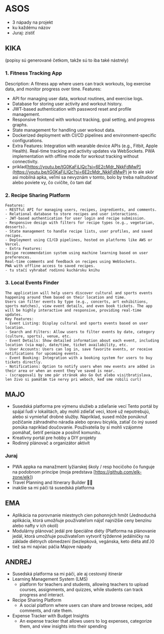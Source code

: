 # ASOS

- 3 nápady na projekt
- ku každému názov
- Juraj: zistiť

## KIKA

(popisy sú generované četkom, takže sú to iba také nástrely)

### 1. Fitness Tracking App

Description: A fitness app where users can track workouts, log exercise data, and monitor progress over time.
Features:

- API for managing user data, workout routines, and exercise logs.
- Database for storing user activity and workout history.
- JWT-based authentication with password reset and profile management.
- Responsive frontend with workout tracking, goal setting, and progress graphs.
- State management for handling user workout data.
- Dockerized deployment with CI/CD pipelines and environment-specific configurations.
- Extra Features:
Integration with wearable device APIs (e.g., Fitbit, Apple Health).
Real-time tracking and activity updates via WebSockets.
PWA implementation with offline mode for workout tracking without connectivity.
- priklad[https://youtu.be/tG0KaFiLIQc?si=6E2cMdr_NkkFdMwP](https://youtu.be/tG0KaFiLIQc?si=6E2cMdr_NkkFdMwP)
je to ale skôr asi mobilná apka, veľmi sa nevyznám v tomto, bolo by treba naštudovať alebo poviete vy, čo cvičíte, čo tam dať

### 2. Recipe Sharing Platform

    Features:
    - RESTful API for managing users, recipes, ingredients, and comments.
    - Relational database to store recipes and user interactions.
    - JWT-based authentication for user login and recipe submission.
    - Responsive design with filters for recipe types (e.g., vegetarian, desserts).
    - State management to handle recipe lists, user profiles, and saved recipes.
    - Deployment using CI/CD pipelines, hosted on platforms like AWS or Vercel.
    - Extra Features:
    Recipe recommendation system using machine learning based on user preferences.
    Real-time comments and feedback on recipes using WebSockets.
    PWA with offline access to saved recipes.
    - tu stačí vyhrabať rodinnú kuchársku knihu

### 3. Local Events Finder

    The application will help users discover cultural and sports events happening around them based on their location and time.
    Users can filter events by type (e.g., concerts, art exhibitions,
    sports matches), view event details, and even book tickets. The app will be highly interactive and responsive, providing real-time updates.
    Key Features:
    - Event Listing: Display cultural and sports events based on user location.
    - Search and Filters: Allow users to filter events by date, category (culture, sports), venue, etc.
    - Event Details: Show detailed information about each event, including location (via map), date/time, ticket availability, etc.
    - User Accounts: Users can log in, save favorite events, or receive notifications for upcoming events.
    - Event Booking: Integration with a booking system for users to buy tickets directly.
    - Notifications: Option to notify users when new events are added in their area or when an event they’ve saved is near.
    - (scrappovali by sme pár stránok ako Go Out alebo visitbratislava, len živo si pamätám tie nervy pri weboch, keď sme robili curl)

## MAJO

- Susedská platforma pre výmenu služieb a zdieľanie vecí
Tento portál by spájal ľudí v lokalitách, aby mohli zdieľať veci, ktoré už nepotrebujú, alebo si vymieňať drobné služby. Napríklad, sused môže ponúknuť požičanie záhradného náradia alebo opravu bicykla, zatiaľ čo iný sused ponúka napríklad doučovanie. Používatelia by si mohli vzájomne pomáhať, šetriť peniaze a posilniť komunitu.
- Kreatívny portál pre hobby a DIY projekty
- Rodinný plánovač a organizátor aktivít

### Juraj

- PWA appka na manažment lyžiarskej školy / resp hocičoho čo funguje na podobnom princípe (moja predstava [https://github.com/elk-zone/elk])
- Travel Planning and Itinerary Builder 🤷‍♂️
- inakšie sa mi páči tá susedská platforma

## EMA

- Aplikácia na porovnanie miestnych cien pohonných hmôt (Jednoduchá aplikácia, ktorá umožňuje používateľom nájsť najnižšie ceny benzínu alebo nafty v ich okolí)
- Modulárny plánovač jedál pre špeciálne diéty (Platforma na plánovanie jedál, ktorá umožňuje používateľom vytvoriť týždenné jedálničky na základe diétnych obmedzení (bezlepková, vegánska, keto diéta atď.)0
- tiež sa mi najviac páčia Majove nápady

## ANDREJ

- Susedská platforma sa mi páči, ale aj cestovný itinerár
- Learning Management System (LMS)
  - platform for teachers and students, allowing teachers to upload courses, assignments, and quizzes, while students can track progress and interact.
- Recipe Sharing Platform
  - A social platform where users can share and browse recipes, add comments, and rate them.
- Expense Tracker with Budget Insights
  - An expense tracker that allows users to log expenses, categorize them, and view insights into their spending
